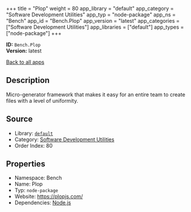 ﻿+++
title = "Plop"
weight = 80
app_library = "default"
app_category = "Software Development Utilities"
app_typ = "node-package"
app_ns = "Bench"
app_id = "Bench.Plop"
app_version = "latest"
app_categories = ["Software Development Utilities"]
app_libraries = ["default"]
app_types = ["node-package"]
+++

**ID:** `Bench.Plop`  
**Version:** latest  
<!--more-->

[Back to all apps](/apps/)

## Description
Micro-generator framework that makes it easy for an entire team to create files with a level of uniformity.

## Source

* Library: [`default`](/app_libraries/default)
* Category: [Software Development Utilities](/app_categories/software-development-utilities)
* Order Index: 80

## Properties

* Namespace: Bench
* Name: Plop
* Typ: `node-package`
* Website: <https://plopjs.com/>
* Dependencies: [Node.js](/apps/Bench.Node)

